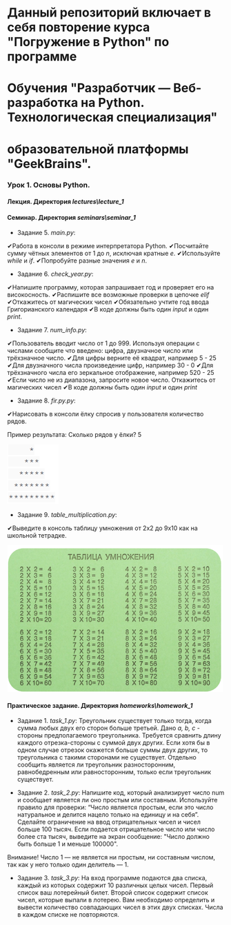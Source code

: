 # Данный репозиторий включает в себя повторение курса "Погружение в Python" по программе

# Обучения "Разработчик — Веб-разработка на Python. Технологическая специализация"

# образовательной платформы "GeekBrains".

### Урок 1. Основы Python.

#### Лекция. Директория *lectures\lecture_1*

#### Семинар. Директория *seminars\seminar_1*

* Задание 5. *main.py*:

✔Работа в консоли в режиме интерпретатора Python.
✔Посчитайте сумму чётных элементов от 1 до *n*, исключая кратные *e*.
✔Используйте *while* и *if*.
✔Попробуйте разные значения *e* и *n*.

* Задание 6. *check_year.py*:

✔Напишите программу, которая запрашивает год и проверяет его на високосность.
✔Распишите все возможные проверки в цепочке *elif*
✔Откажитесь от магических чисел
✔Обязательно учтите год ввода Григорианского календаря
✔В коде должны быть один *input* и один *print*.

* Задание 7. *num_info.py*:

✔Пользователь вводит число от 1 до 999. Используя операции с числами
сообщите что введено: цифра, двузначное число или трёхзначное число.
✔Для цифры верните её квадрат, например 5 - 25
✔Для двузначного числа произведение цифр, например 30 - 0
✔Для трёхзначного числа его зеркальное отображение, например 520 - 25
✔Если число не из диапазона, запросите новое число.
Откажитесь от магических чисел
✔В коде должны быть один *input* и один *print*

* Задание 8. *fir.py.py*:

✔Нарисовать в консоли ёлку спросив
у пользователя количество рядов.

Пример результата:
Сколько рядов у ёлки? 5

![seminar_1_task_8](https://github.com/daniil-koblov/PythonWEB/blob/main/immersion_in_python/image/seminars/seminar_1/seminar_1_task_8.png)

* Задание 9. *table_multiplication.py*:

✔Выведите в консоль таблицу умножения от 2х2 до 9х10 как на школьной тетрадке.

![seminar_1_task_9](https://github.com/daniil-koblov/PythonWEB/blob/main/immersion_in_python/image/seminars/seminar_1/seminar_1_task_9.png)

#### Практическое задание. Директория *homeworks\homework_1*

* Задание 1. *task_1.py*:
  Треугольник существует только тогда, когда сумма любых двух его сторон
  больше третьей. Дано *a, b, c* - стороны предполагаемого треугольника.
  Требуется сравнить длину каждого отрезка-стороны с суммой двух других.
  Если хотя бы в одном случае отрезок окажется больше суммы двух других,
  то треугольника с такими сторонами не существует.
  Отдельно сообщить является ли треугольник разносторонним,
  равнобедренным или равносторонним, только если треугольник существует.

* Задание 2. *task_2.py*:
  Напишите код, который анализирует число num и
  сообщает является ли оно простым или составным.
  Используйте правило для проверки:
  “Число является простым, если это число натуральное и делится
  нацело только на единицу и на себя”.
  Сделайте ограничение на ввод отрицательных чисел и чисел больше 100 тысяч.
  Если подается отрицательное число или число более ста тысяч,
  выведите на экран сообщение: "Число должно быть больше 1 и меньше 100000".

Внимание! Число 1 — не является ни простым, ни составным числом,
так как у него только один делитель — 1.

* Задание 3. *task_3.py*:
  На вход программе подаются два списка, каждый из которых содержит 10 различных целых чисел.
  Первый список ваш лотерейный билет.
  Второй список содержит список чисел, которые выпали в лотерею.
  Вам необходимо определить и вывести количество совпадающих чисел в этих двух списках.
  Числа в каждом списке не повторяются.